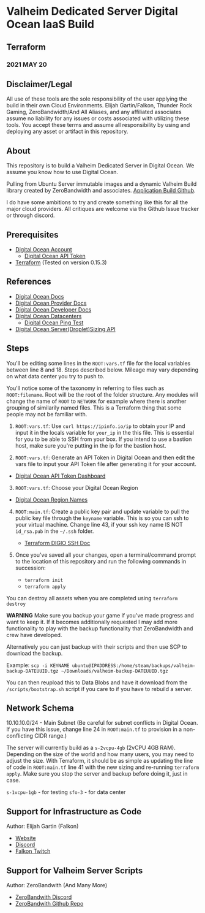 # Valheim Dedicated Server Digital Ocean IaaS Build

## Terraform

### 2021 MAY 20

## Disclaimer/Legal

All use of these tools are the sole responsibility of the user applying the build in their own Cloud Environments.  Elijah Gartin/Falkon, Thunder Rock Gaming, ZeroBandwidth/And All Aliases, and any affiliated associates assume no liability for any issues or costs associated with utilizing these tools. You accept these terms and assume all responsibility by using and deploying any asset or artifact in this repository.

## About

This repository is to build a Valheim Dedicated Server in Digital Ocean.  We assume you know how to use Digital Ocean.

Pulling from Ubuntu Server immutable images and a dynamic Valheim Build library created by ZeroBandwidth and associates. [Application Build Github](https://github.com/Nimdy/Dedicated_Valheim_Server_Script.git). 

I do have some ambitions to try and create something like this for all the major cloud providers. All critiques are welcome via the Github Issue tracker or through discord.

## Prerequisites

  - [Digital Ocean Account](https://m.do.co/c/9d2217a2725c)
     - [Digital Ocean API Token](https://cloud.digitalocean.com/account/api/tokens)
  - [Terraform](https://www.terraform.io/downloads.html) (Tested on version 0.15.3)

## References

  - [Digital Ocean Docs](https://docs.digitalocean.com/)
  - [Digital Ocean Provider Docs](https://registry.terraform.io/providers/digitalocean/digitalocean/latest)
  - [Digital Ocean Developer Docs](https://developers.digitalocean.com/libraries/)
  - [Digital Ocean Datacenters](https://docs.digitalocean.com/products/platform/availability-matrix/)
    - [Digital Ocean Ping Test](https://cloudpingtest.com/digital_ocean)
  - [Digital Ocean Server(Droplet)Sizing API](https://developers.digitalocean.com/documentation/v2/#list-all-sizes)

## Steps

You'll be editing some lines in the `ROOT:vars.tf` file for the local variables between line 8 and 18. Steps described below. Mileage may vary depending on what data center you try to push to.

You'll notice some of the taxonomy in referring to files such as `ROOT:filename`.  Root will be the root of the folder structure. Any modules will change the name of `ROOT` to `NETWORK` for example where there is another grouping of similarily named files.  This is a Terraform thing that some people may not be familiar with.

1. `ROOT:vars.tf`: Use `curl https://ipinfo.io/ip` to obtain your IP and input it in the locals variable for `your_ip` in the this file. This is essential for you to be able to SSH from your box.  If you intend to use a bastion host, make sure you're putting in the ip for the bastion host.

2. `ROOT:vars.tf`: Generate an API Token in Digital Ocean and then edit the vars file to input your API Token file after generating it for your account. 
  - [Digital Ocean API Token Dashboard](https://cloud.digitalocean.com/account/api/tokens)

3. `ROOT:vars.tf`: Choose your Digital Ocean Region
  - [Digital Ocean Region Names](https://docs.digitalocean.com/products/platform/availability-matrix/)
   
4. `ROOT:main.tf`: Create a public key pair and update variable to pull the public key file through the `keyname` variable. This is so you can ssh to your virtual machine. Change line 43, if your ssh key name IS NOT `id_rsa.pub` in the `~/.ssh` folder.
    - [Terraform DIGIO SSH Doc](https://registry.terraform.io/providers/digitalocean/digitalocean/latest/docs/resources/ssh_key)

5. Once you've saved all your changes, open a terminal/command prompt to the location of this repository and run the following commands in succession:
    - `terraform init`
    - `terraform apply`

  You can destroy all assets when you are completed using `terraform destroy`

  **WARNING**
  Make sure you backup your game if you've made progress and want to keep it. If it becomes additionally requested I may add more functionality to play with the backup functionality that ZeroBandwidth and crew have developed.

  Alternatively you can just backup with their scripts and then use SCP to download the backup.

  Example:
  ```scp -i KEYNAME ubuntu@IPADDRESS:/home/steam/backups/valheim-backup-DATEUUID.tgz ~/Downloads/valheim-backup-DATEUUID.tgz```

  You can then reupload this to Data Blobs and have it download from the `/scripts/bootstrap.sh` script if you care to if you have to rebuild a server.

## Network Schema

10.10.10.0/24 - Main Subnet (Be careful for subnet conflicts in Digital Ocean. If you have this issue, change line 24 in `ROOT:main.tf` to provision in a non-conflicting CIDR range.)

The server will currently build as a `s-2vcpu-4gb` (2vCPU 4GB RAM). Depending on the size of the world and how many users, you may need to adjust the size. With Terraform, it should be as simple as updating the line of code in `ROOT:main.tf` line 41 with the new sizing and re-running `terraform apply`. Make sure you stop the server and backup before doing it, just in case.

`s-1vcpu-1gb` - for testing
`sfo-3` - for data center

## Support for Infrastructure as Code

Author: Elijah Gartin (Falkon)

- [Website](https://www.thunderrockgaming.com)
- [Discord](https://discord.gg/Trwr3Ty)
- [Falkon Twitch](https://twitch.tv/FalkonTTV)

## Support for Valheim Server Scripts

Author: ZeroBandwith (And Many More)

- [ZeroBandwith Discord](https://discord.gg/ejgQUfc)
- [ZeroBandwith Github Repo](https://github.com/Nimdy/Dedicated_Valheim_Server_Script.git)